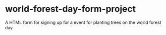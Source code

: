 # world-forest-day-form-project
A HTML form for signing up for a event for planting trees on the world forest day

